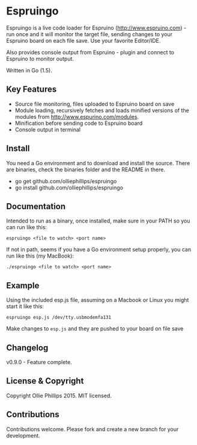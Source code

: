 # Espruingo
Espruingo is a live code loader for Espruino (http://www.espruino.com) - run once and it will monitor the target file, sending changes to your Espruino board on each file save. Use your favorite Editor/IDE.

Also provides console output from Espruino - plugin and connect to Espruino to monitor output.

Written in Go (1.5).

## Key Features
* Source file monitoring, files uploaded to Espruino board on save
* Module loading, recursively fetches and loads minified versions of the modules from http://www.espurino.com/modules. 
* Minification before sending code to Espruino board
* Console output in terminal

## Install
You need a Go environment and to download and install the source. There are binaries, check the binaries folder and the README in there.
 - go get github.com/olliephillips/espruingo
 - go install github.com/olliephillips/espruingo

## Documentation
Intended to run as a binary, once installed, make sure in your PATH so you can run like this:
```
espruingo <file to watch> <port name>
```

If not in path, seems if you have a Go environment setup properly, you can run like this (my MacBook):
```
./espruingo <file to watch> <port name>

```

## Example
Using the included esp.js file, assuming on a Macbook or Linux you might start it like this:
```
espruingo esp.js /dev/tty.usbmodemfa131

```
Make changes to `esp.js` and they are pushed to your board on file save

## Changelog
v0.9.0 - Feature complete.

## License & Copyright
Copyright Ollie Phillips 2015. MIT licensed.

## Contributions
Contributions welcome. Please fork and create a new branch for your development.
